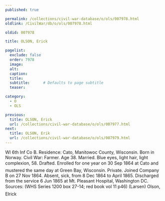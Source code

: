 ```yaml
---
published: true

permalink: /collections/civil-war-database/o/ols/007978.html
oldlink: /CivilWar/db/o/ols/007978.html

oldid: 007978

title: OLSON, Erick

pagelist:
  exclude: false
  order: 7978
  image: 
  alt:
  caption:
  title:
  subtitle:      # Defaults to page subtitle
  teaser:

category: 
  - O 
  - OLS

previous:
  title: OLSON, Erick
  url: /collections/civil-war-database/o/ols/007977.html  
next:
  title: OLSON, Erik
  url: /collections/civil-war-database/o/ols/007979.html   
---
```

WI 6th Inf Co B. Residence: Cato, Manitowoc County, Wisconsin. Born in Norway. Civil War: Farmer. Age 38. Married. Blue eyes, light hair, light complexion, 5&#146;8&#148;. Drafted. Enrolled for one year on 30 Sep 1864 at Cato and mustered the same day at Green Bay, Wisconsin. Private. Joined Company B on 27 Nov 1864. Absent, sick, from 8 Dec 1864 to April 1865. Discharged from the service 6 Jun 1865 at Mt. Pleasant Hospital, Washington DC. Sources: (WHS Series 1200 box 27-14; red book vol 11 p46) (Larsen) &#147;Olson, Elrick&#148;